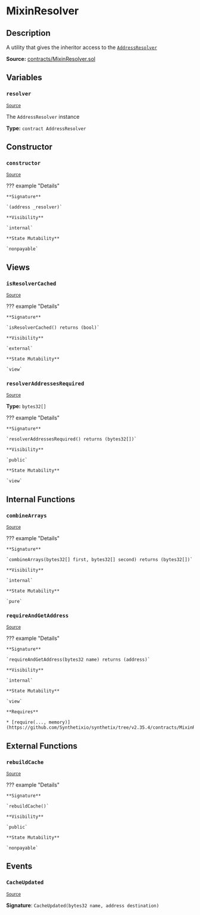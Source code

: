 # MixinResolver

## Description

A utility that gives the inheritor access to the [`AddressResolver`](AddressResolver.md)

**Source:** [contracts/MixinResolver.sol](https://github.com/Synthetixio/synthetix/tree/v2.35.4/contracts/MixinResolver.sol)

## Variables

### `resolver`

<sub>[Source](https://github.com/Synthetixio/synthetix/tree/v2.35.4/contracts/MixinResolver.sol#L13)</sub>

The `AddressResolver` instance

**Type:** `contract AddressResolver`

## Constructor

### `constructor`

<sub>[Source](https://github.com/Synthetixio/synthetix/tree/v2.35.4/contracts/MixinResolver.sol#L17)</sub>

??? example "Details"

    **Signature**

    `(address _resolver)`

    **Visibility**

    `internal`

    **State Mutability**

    `nonpayable`

## Views

### `isResolverCached`

<sub>[Source](https://github.com/Synthetixio/synthetix/tree/v2.35.4/contracts/MixinResolver.sol#L61)</sub>

??? example "Details"

    **Signature**

    `isResolverCached() returns (bool)`

    **Visibility**

    `external`

    **State Mutability**

    `view`

### `resolverAddressesRequired`

<sub>[Source](https://github.com/Synthetixio/synthetix/tree/v2.35.4/contracts/MixinResolver.sol#L42)</sub>

**Type:** `bytes32[]`

??? example "Details"

    **Signature**

    `resolverAddressesRequired() returns (bytes32[])`

    **Visibility**

    `public`

    **State Mutability**

    `view`

## Internal Functions

### `combineArrays`

<sub>[Source](https://github.com/Synthetixio/synthetix/tree/v2.35.4/contracts/MixinResolver.sol#L23)</sub>

??? example "Details"

    **Signature**

    `combineArrays(bytes32[] first, bytes32[] second) returns (bytes32[])`

    **Visibility**

    `internal`

    **State Mutability**

    `pure`

### `requireAndGetAddress`

<sub>[Source](https://github.com/Synthetixio/synthetix/tree/v2.35.4/contracts/MixinResolver.sol#L76)</sub>

??? example "Details"

    **Signature**

    `requireAndGetAddress(bytes32 name) returns (address)`

    **Visibility**

    `internal`

    **State Mutability**

    `view`

    **Requires**

    * [require(..., memory)](https://github.com/Synthetixio/synthetix/tree/v2.35.4/contracts/MixinResolver.sol#L78)

## External Functions

### `rebuildCache`

<sub>[Source](https://github.com/Synthetixio/synthetix/tree/v2.35.4/contracts/MixinResolver.sol#L44)</sub>

??? example "Details"

    **Signature**

    `rebuildCache()`

    **Visibility**

    `public`

    **State Mutability**

    `nonpayable`

## Events

### `CacheUpdated`

<sub>[Source](https://github.com/Synthetixio/synthetix/tree/v2.35.4/contracts/MixinResolver.sol#L84)</sub>

**Signature**: `CacheUpdated(bytes32 name, address destination)`
